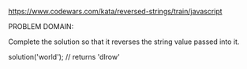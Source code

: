 https://www.codewars.com/kata/reversed-strings/train/javascript

PROBLEM DOMAIN:

Complete the solution so that it reverses the string value passed into it.

solution('world'); // returns 'dlrow'

